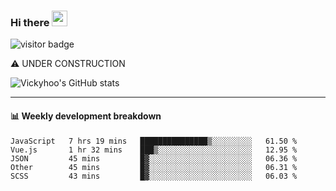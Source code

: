 ### Hi there <a href="https://www.gautamkrishnar.com/"><img src="https://media.giphy.com/media/hvRJCLFzcasrR4ia7z/giphy.gif" width="25px"></a>

![visitor badge](https://visitor-badge.glitch.me/badge?page_id=vickyhoo.vickyhoo&left_color=black&right_color=cornflowerblue)

⚠️ UNDER CONSTRUCTION

![Vickyhoo's GitHub stats](https://github-readme-stats.vercel.app/api?username=vickyhoo&theme=react&show_icons=true&count_private=true)

---

#### :bar_chart: Weekly development breakdown

<!--START_SECTION:waka-->

```text
JavaScript   7 hrs 19 mins   ███████████████▒░░░░░░░░░   61.50 %
Vue.js       1 hr 32 mins    ███▒░░░░░░░░░░░░░░░░░░░░░   12.95 %
JSON         45 mins         █▓░░░░░░░░░░░░░░░░░░░░░░░   06.36 %
Other        45 mins         █▓░░░░░░░░░░░░░░░░░░░░░░░   06.31 %
SCSS         43 mins         █▓░░░░░░░░░░░░░░░░░░░░░░░   06.03 %
```

<!--END_SECTION:waka-->


<!--
**vickyhoo/vickyhoo** is a ✨ _special_ ✨ repository because its `README.md` (this file) appears on your GitHub profile.

Here are some ideas to get you started:

- 🔭 I’m currently working on ...
- 🌱 I’m currently learning ...
- 👯 I’m looking to collaborate on ...
- 🤔 I’m looking for help with ...
- 💬 Ask me about ...
- 📫 How to reach me: ...
- 😄 Pronouns: ...
- ⚡ Fun fact: ...
-->

